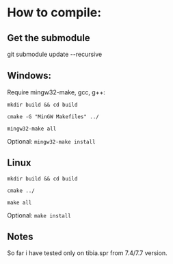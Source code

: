 # How to compile:

## Get the submodule
git submodule update --recursive

## Windows:

Require mingw32-make, gcc, g++:

`mkdir build && cd build`

`cmake -G "MinGW Makefiles" ../`

`mingw32-make all`

Optional:
`mingw32-make install`

## Linux

`mkdir build && cd build`

`cmake ../`

`make all`

Optional:
`make install`

## Notes

So far i have tested only on tibia.spr from 7.4/7.7 version. 
